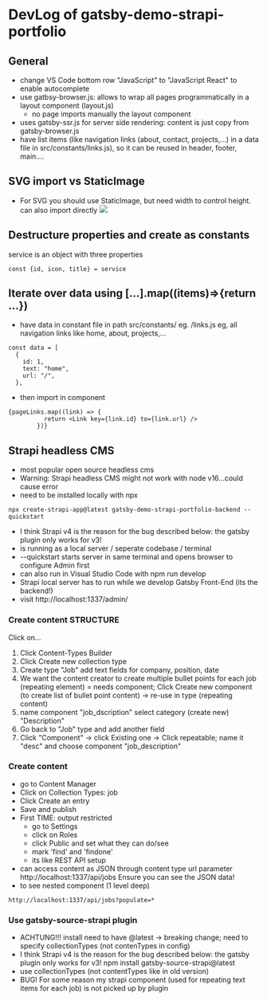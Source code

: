 # DevLog of gatsby-demo-strapi-portfolio

## General

- change VS Code bottom row "JavaScript" to "JavaScript React" to enable autocomplete
- use gatbsy-browser.js: allows to wrap all pages programmatically in a layout component (layout.js)
  - no page imports manually the layout component
- uses gatsby-ssr.js for server side rendering: content is just copy from gatsby-browser.js
- have list items (like navigation links (about, contact, projects,...) in a data file in src/constants/links.js), so it can be reused in header, footer, main....

## SVG import vs StaticImage

- For SVG you should use StaticImage, but need width to control height. can also import directly <img src={heroImg}>


## Destructure properties and create as constants

service is an object with three properties
```
const {id, icon, title} = service
```

## Iterate over data using [...].map((items)=>{return ...})

- have data in constant file in path src/constants/ eg. /links.js eg, all navigation links like home, about, projects,...

```
const data = [
  {
    id: 1,
    text: "home",
    url: "/",
  },
```

- then import in component

```
{pageLinks.map((link) => {
          return <Link key={link.id} to={link.url} />
        })}
```


## Strapi headless CMS
- most popular open source headless cms
- Warning: Strapi headless CMS might not work with node v16...could cause error
- need to be installed locally with npx
```
npx create-strapi-app@latest gatsby-demo-strapi-portfolio-backend --quickstart
```
- I think Strapi v4 is the reason for the bug described below: the gatsby plugin only works for v3!
- is running as a local server / seperate codebase / terminal
- --quickstart starts server in same terminal and opens browser to configure Admin first
- can also run in Visual Studio Code with     npm run develop
- Strapi local server has to run while we develop Gatsby Front-End (its the backend!)
- visit http://localhost:1337/admin/

### Create content STRUCTURE
Click on...
1. Click Content-Types Builder
2. Click Create new collection type
3. Create type "Job" add text fields for company, position, date
4. We want the content creator to create multiple bullet points for each job (repeating element) = needs component; Click Create new component (to create list of bullet point content) -> re-use in type (repeating content)
5. name component "job_dscription" select category (create new) "Description"
6. Go back to "Job" type and add another field
7. Click "Component" -> click Existing one -> Click repeatable;
name it "desc" and choose component "job_description"

### Create content
- go to Content Manager 
- Click on Collection Types: job
- Click Create an entry
- Save and publish
- First TIME: output restricted
    - go to Settings
    - click on Roles
    - click Public and set what they can do/see
    - mark 'find' and 'findone' 
    - its like REST API setup 
- can access content as JSON through content type url parameter
    http://localhost:1337/api/jobs
    Ensure you can see the JSON data!
- to see nested component (1 level deep)
```
http://localhost:1337/api/jobs?populate=*
```

### Use gatsby-source-strapi plugin
- ACHTUNG!!! install need to have @latest -> breaking change; need to specify collectionTypes (not contenTypes in config) 
- I think Strapi v4 is the reason for the bug described below: the gatsby plugin only works for v3!
    npm install gatsby-source-strapi@latest
- use collectionTypes (not contentTypes like in old version)
- BUG! For some reason my strapi component (used for repeating text items for each job) is not picked up by plugin